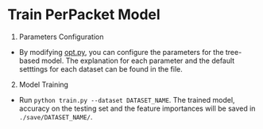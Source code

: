 # Train PerPacket Model

1. Parameters Configuration

* By modifying [opt.py](https://github.com/InspiringGroup-Lab/Brain-on-Switch/blob/main/PerPacket/opts.py), you can configure the parameters for the tree-based model. The explanation for each parameter and the default setttings for each dataset can be found in the file.

2. Model Training

* Run `python train.py --dataset DATASET_NAME`. The trained model, accuracy on the testing set and the feature importances will be saved in `./save/DATASET_NAME/`.
